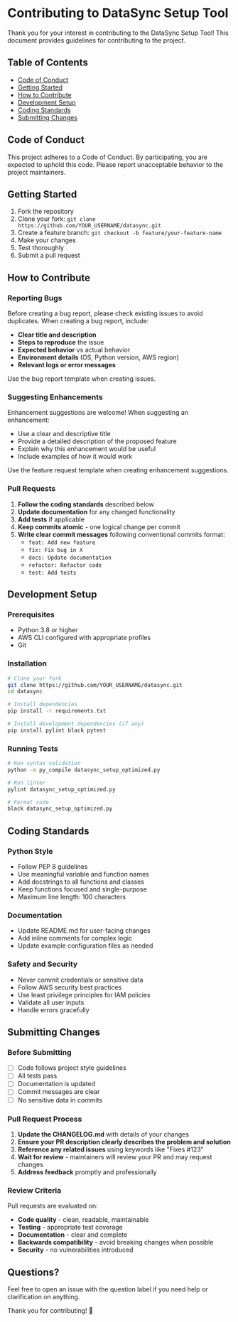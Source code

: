 # Contributing to DataSync Setup Tool

Thank you for your interest in contributing to the DataSync Setup Tool! This document provides guidelines for contributing to the project.

## Table of Contents

- [Code of Conduct](#code-of-conduct)
- [Getting Started](#getting-started)
- [How to Contribute](#how-to-contribute)
- [Development Setup](#development-setup)
- [Coding Standards](#coding-standards)
- [Submitting Changes](#submitting-changes)

## Code of Conduct

This project adheres to a Code of Conduct. By participating, you are expected to uphold this code. Please report unacceptable behavior to the project maintainers.

## Getting Started

1. Fork the repository
2. Clone your fork: `git clone https://github.com/YOUR_USERNAME/datasync.git`
3. Create a feature branch: `git checkout -b feature/your-feature-name`
4. Make your changes
5. Test thoroughly
6. Submit a pull request

## How to Contribute

### Reporting Bugs

Before creating a bug report, please check existing issues to avoid duplicates. When creating a bug report, include:

- **Clear title and description**
- **Steps to reproduce** the issue
- **Expected behavior** vs actual behavior
- **Environment details** (OS, Python version, AWS region)
- **Relevant logs or error messages**

Use the bug report template when creating issues.

### Suggesting Enhancements

Enhancement suggestions are welcome! When suggesting an enhancement:

- Use a clear and descriptive title
- Provide a detailed description of the proposed feature
- Explain why this enhancement would be useful
- Include examples of how it would work

Use the feature request template when creating enhancement suggestions.

### Pull Requests

1. **Follow the coding standards** described below
2. **Update documentation** for any changed functionality
3. **Add tests** if applicable
4. **Keep commits atomic** - one logical change per commit
5. **Write clear commit messages** following conventional commits format:
   - `feat: Add new feature`
   - `fix: Fix bug in X`
   - `docs: Update documentation`
   - `refactor: Refactor code`
   - `test: Add tests`

## Development Setup

### Prerequisites

- Python 3.8 or higher
- AWS CLI configured with appropriate profiles
- Git

### Installation

```bash
# Clone your fork
git clone https://github.com/YOUR_USERNAME/datasync.git
cd datasync

# Install dependencies
pip install -r requirements.txt

# Install development dependencies (if any)
pip install pylint black pytest
```

### Running Tests

```bash
# Run syntax validation
python -m py_compile datasync_setup_optimized.py

# Run linter
pylint datasync_setup_optimized.py

# Format code
black datasync_setup_optimized.py
```

## Coding Standards

### Python Style

- Follow PEP 8 guidelines
- Use meaningful variable and function names
- Add docstrings to all functions and classes
- Keep functions focused and single-purpose
- Maximum line length: 100 characters

### Documentation

- Update README.md for user-facing changes
- Add inline comments for complex logic
- Update example configuration files as needed

### Safety and Security

- Never commit credentials or sensitive data
- Follow AWS security best practices
- Use least privilege principles for IAM policies
- Validate all user inputs
- Handle errors gracefully

## Submitting Changes

### Before Submitting

- [ ] Code follows project style guidelines
- [ ] All tests pass
- [ ] Documentation is updated
- [ ] Commit messages are clear
- [ ] No sensitive data in commits

### Pull Request Process

1. **Update the CHANGELOG.md** with details of your changes
2. **Ensure your PR description clearly describes the problem and solution**
3. **Reference any related issues** using keywords like "Fixes #123"
4. **Wait for review** - maintainers will review your PR and may request changes
5. **Address feedback** promptly and professionally

### Review Criteria

Pull requests are evaluated on:

- **Code quality** - clean, readable, maintainable
- **Testing** - appropriate test coverage
- **Documentation** - clear and complete
- **Backwards compatibility** - avoid breaking changes when possible
- **Security** - no vulnerabilities introduced

## Questions?

Feel free to open an issue with the question label if you need help or clarification on anything.

Thank you for contributing! 🎉
